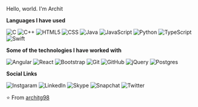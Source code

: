 Hello, world. I'm Archit

**Languages I have used**

![C](https://img.shields.io/badge/c%20-%2300599C.svg?&style=for-the-badge&logo=c&logoColor=white)
![C++](https://img.shields.io/badge/c++%20-%2300599C.svg?&style=for-the-badge&logo=c%2B%2B&ogoColor=white)
![HTML5](https://img.shields.io/badge/html5%20-%23E34F26.svg?&style=for-the-badge&logo=html5&logoColor=white)
![CSS](https://img.shields.io/badge/css3%20-%231572B6.svg?&style=for-the-badge&logo=css3&logoColor=white)
![Java](https://img.shields.io/badge/java-%23ED8B00.svg?&style=for-the-badge&logo=java&logoColor=white)
![JavaScript](https://img.shields.io/badge/javascript%20-%23323330.svg?&style=for-the-badge&logo=javascript&logoColor=%23F7DF1E)
![Python](https://img.shields.io/badge/python%20-%2314354C.svg?&style=for-the-badge&logo=python&logoColor=white)
![TypeScript](https://img.shields.io/badge/typescript%20-%23007ACC.svg?&style=for-the-badge&logo=typescript&logoColor=white)
![Swift](https://img.shields.io/badge/swift-%23FA7343.svg?&style=for-the-badge&logo=swift&logoColor=white)

**Some of the technologies I have worked with**

![Angular](https://img.shields.io/badge/angular%20-%23DD0031.svg?&style=for-the-badge&logo=angular&logoColor=white)
![React](https://img.shields.io/badge/React-20232A?style=for-the-badge&logo=react&logoColor=61DAFB)
![Bootstrap](https://img.shields.io/badge/bootstrap%20-%23563D7C.svg?&style=for-the-badge&logo=bootstrap&logoColor=white)
![Git](https://img.shields.io/badge/git%20-%23F05033.svg?&style=for-the-badge&logo=git&logoColor=white)
![GitHub](https://img.shields.io/badge/github%20-%23121011.svg?&style=for-the-badge&logo=github&logoColor=white)
![jQuery](https://img.shields.io/badge/jquery%20-%230769AD.svg?&style=for-the-badge&logo=jquery&logoColor=white)
![Postgres](https://img.shields.io/badge/postgres-%23316192.svg?&style=for-the-badge&logo=postgresql&logoColor=white)

<!--**Projects**

Add projects-->

**Social Links**

![Instgaram](https://img.shields.io/badge/<architgofficial>%20-%23E4405F.svg?&style=for-the-badge&logo=Instagram&logoColor=white")
![LinkedIn](https://img.shields.io/badge/mrarchitg%20-%230077B5.svg?&style=for-the-badge&logo=linkedin&logoColor=white)
![Skype](https://img.shields.io/badge/<archit.g1998>%20-%2300AFF0.svg?&style=for-the-badge&logo=Skype&logoColor=white)
![Snapchat](https://img.shields.io/badge/<mrarchitg>%20-%23FFFC00.svg?&style=for-the-badge&logo=Snapchat&logoColor=white)
![Twitter](https://img.shields.io/badge/<mr_architg>%20-%231DA1F2.svg?&style=for-the-badge&logo=Twitter&logoColor=white)



⭐️ From [architg98](https://github.com/architg98)
